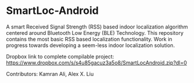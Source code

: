 # SmartLoc-Android

A smart Received Signal Strength (RSS) based indoor localization algorithm centered around Bluetooth Low Energy (BLE) Technology. This repository contains the most basic RSS based localization functionality. Work in progress towards developing a seem-less indoor localization solution.

Dropbox link to complete compilable project: https://www.dropbox.com/s/s4u85gacuz3a5o8/SmartLocAndroid.zip?dl=0

Contributors: Kamran Ali, Alex X. Liu

